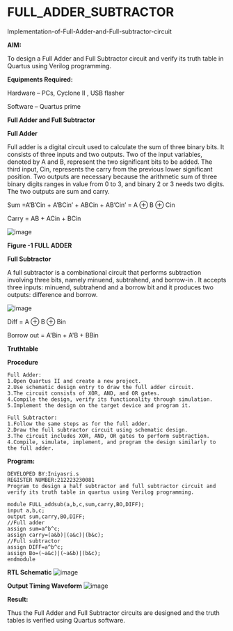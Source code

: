 # FULL_ADDER_SUBTRACTOR

Implementation-of-Full-Adder-and-Full-subtractor-circuit

**AIM:**

To design a Full Adder and Full Subtractor circuit and verify its truth table in Quartus using Verilog programming.

**Equipments Required:**

Hardware – PCs, Cyclone II , USB flasher

Software – Quartus prime

**Full Adder and Full Subtractor**

**Full Adder**

Full adder is a digital circuit used to calculate the sum of three binary bits. It consists of three inputs and two outputs. Two of the input variables, denoted by A and B, represent the two significant bits to be added. The third input, Cin, represents the carry from the previous lower significant position. Two outputs are necessary because the arithmetic sum of three binary digits ranges in value from 0 to 3, and binary 2 or 3 needs two digits. The two outputs are sum and carry.

Sum =A’B’Cin + A’BCin’ + ABCin + AB’Cin’ = A ⊕ B ⊕ Cin 

Carry = AB + ACin + BCin

![image](https://github.com/naavaneetha/FULL_ADDER_SUBTRACTOR/assets/154305477/0f30ba51-5ffb-4198-845f-18e054f675e7)

**Figure -1 FULL ADDER**

**Full Subtractor**

A full subtractor is a combinational circuit that performs subtraction involving three bits, namely minuend, subtrahend, and borrow-in . It accepts three inputs: minuend, subtrahend and a borrow bit and it produces two outputs: difference and borrow.

![image](https://github.com/naavaneetha/FULL_ADDER_SUBTRACTOR/assets/154305477/02b24f51-ab51-4304-9ad6-7b81ffc1ead5)

Diff = A ⊕ B ⊕ Bin 

Borrow out = A'Bin + A'B + BBin

**Truthtable**

**Procedure**
```
Full Adder:
1.Open Quartus II and create a new project. 
2.Use schematic design entry to draw the full adder circuit. 
3.The circuit consists of XOR, AND, and OR gates. 
4.Compile the design, verify its functionality through simulation. 
5.Implement the design on the target device and program it.

Full Subtractor:
1.Follow the same steps as for the full adder. 
2.Draw the full subtractor circuit using schematic design. 
3.The circuit includes XOR, AND, OR gates to perform subtraction. 4.Compile, simulate, implement, and program the design similarly to the full adder.
```

**Program:**
```
DEVELOPED BY:Iniyasri.s
REGISTER NUMBER:212223230081
Program to design a half subtractor and full subtractor circuit and verify its truth table in quartus using Verilog programming.

module FULL_addsub(a,b,c,sum,carry,BO,DIFF);
input a,b,c;
output sum,carry,BO,DIFF;
//Full adder
assign sum=a^b^c;
assign carry=(a&b)|(a&c)|(b&c);
//Full subtractor
assign DIFF=a^b^c;
assign Bo=(~a&c)|(~a&b)|(b&c);
endmodule
```
**RTL Schematic**
![image](https://github.com/iniyasri4464/FULL_ADDER_SUBTRACTOR/assets/152419072/abd68be6-f2d6-4693-826e-6d6acd58dc75)

**Output Timing Waveform**
![image](https://github.com/iniyasri4464/FULL_ADDER_SUBTRACTOR/assets/152419072/fb6ed861-ac05-4573-bfde-79d145cc6f12)

**Result:**

Thus the Full Adder and Full Subtractor circuits are designed and the truth tables is verified using Quartus software.



